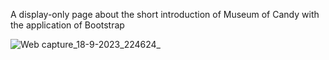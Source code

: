 A display-only page about the short introduction of Museum of Candy with the application of Bootstrap


![Web capture_18-9-2023_224624_](https://github.com/JiahaoShen0510/Museum-of-Candy-Page-with-Bootstrap/assets/74155924/ade3c51c-5538-4e84-b950-0d6fefce7144)
